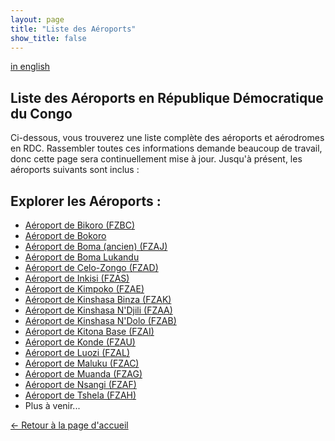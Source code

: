 ```yaml
---
layout: page
title: "Liste des Aéroports"
show_title: false
---
```


[in english](list.md)

## Liste des Aéroports en République Démocratique du Congo

Ci-dessous, vous trouverez une liste complète des aéroports et aérodromes en RDC. Rassembler toutes ces informations demande beaucoup de travail, donc cette page sera continuellement mise à jour. Jusqu'à présent, les aéroports suivants sont inclus :

## Explorer les Aéroports :
- [Aéroport de Bikoro (FZBC)](/airports_fr/bikorofzbc/bikorobokoro_fr.md)
- [Aéroport de Bokoro](/airports_fr/bikorofzbc/bikorobokoro_fr.md)
- [Aéroport de Boma (ancien) (FZAJ)](airports_fr/bomafzaj/boma_fr.md)
- [Aéroport de Boma Lukandu](airports_fr/bomafzaj/boma_fr.md)
- [Aéroport de Celo-Zongo (FZAD)](/airports_fr/zongofzad/zongo_fr.md)
- [Aéroport de Inkisi (FZAS)](/airports_fr/inkisifzas/inkisi_fr.md)
- [Aéroport de Kimpoko (FZAE)](/airports_fr/kimpokofzae/kimpoko_fr.md)
- [Aéroport de Kinshasa Binza (FZAK)](/airports_fr/binzafzak/binza_fr.md)
- [Aéroport de Kinshasa N'Djili (FZAA)](/airports_fr/ndjilifzaa/ndjili_fr.md)
- [Aéroport de Kinshasa N'Dolo (FZAB)](/airports_fr/ndolofzab/ndolo_fr.md)
- [Aéroport de Kitona Base (FZAI)](/airports_fr/kitonabasefzai/kitona_fr.md)
- [Aéroport de Konde (FZAU)](/airports_fr/kondefzau/konde_fr.md)
- [Aéroport de Luozi (FZAL)](/aiports_fr/luozifzal/luozi_fr.md)
- [Aéroport de Maluku (FZAC)](/airports_fr/malukufzac/maluku_fr.md)
- [Aéroport de Muanda (FZAG)](/airports_fr/muandafzag/muanda_fr.md)
- [Aéroport de Nsangi (FZAF)](/airports_fr/nsangifzaf/nsangi_fr.md)
- [Aéroport de Tshela (FZAH)](/airports_fr/tshelafzah/tshela_fr.md)
- Plus à venir...

[← Retour à la page d'accueil](index_fr.md)
